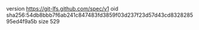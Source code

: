 version https://git-lfs.github.com/spec/v1
oid sha256:54db8bbb7f6ab241c847483fd3859f03d237f23d57d43cd832828595ed4f9a5b
size 529
